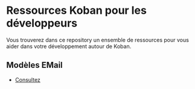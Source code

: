 # Ressources Koban pour les développeurs

Vous trouverez dans ce repository un ensemble de ressources pour vous aider dans votre développement autour de Koban.



## Modèles EMail

- [Consultez](docs/email-template.md)

